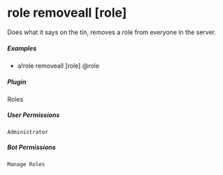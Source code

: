 # role removeall [role]

Does what it says on the tin, removes a role from everyone in the server.
			

##### Examples

* a!role removeall [role] @role


##### Plugin
Roles


##### User Permissions
`Administrator`


##### Bot Permissions
`Manage Roles`